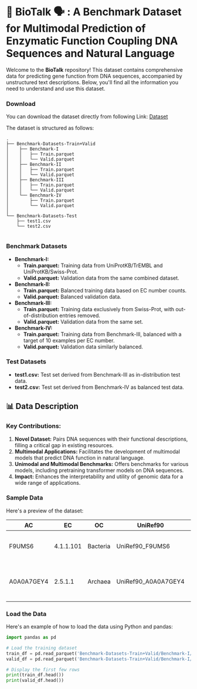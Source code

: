# 🧬 BioTalk 🗣️ : A Benchmark Dataset for Multimodal Prediction of Enzymatic Function Coupling DNA Sequences and Natural Language

Welcome to the **BioTalk** repository! This dataset contains comprehensive data for predicting gene function from DNA sequences, accompanied by unstructured text descriptions. Below, you'll find all the information you need to understand and use this dataset.

### Download

You can download the dataset directly from following Link: [Dataset](https://drive.google.com/drive/folders/1lDpdfMCbW5MSgWoo7ZeAlAUFWkpbegYs)

The dataset is structured as follows:

```
.
├── Benchmark-Datasets-Train+Valid         
│    ├── Benchmark-I
│    │   ├── Train.parquet
│    │   └── Valid.parquet
│    ├── Benchmark-II
│    │   ├── Train.parquet
│    │   └── Valid.parquet
│    ├── Benchmark-III
│    │   ├── Train.parquet
│    │   └── Valid.parquet
│    └── Benchmark-IV
│        ├── Train.parquet
│        └── Valid.parquet
│
└── Benchmark-Datasets-Test
    ├── test1.csv
    └── test2.csv
    
```

### Benchmark Datasets

- **Benchmark-I:**
  - **Train.parquet:** Training data from UniProtKB/TrEMBL and UniProtKB/Swiss-Prot.
  - **Valid.parquet:** Validation data from the same combined dataset.
- **Benchmark-II:**
  - **Train.parquet:** Balanced training data based on EC number counts.
  - **Valid.parquet:** Balanced validation data.
- **Benchmark-III:**
  - **Train.parquet:** Training data exclusively from Swiss-Prot, with out-of-distribution entries removed.
  - **Valid.parquet:** Validation data from the same set.
- **Benchmark-IV:**
  - **Train.parquet:** Training data from Benchmark-III, balanced with a target of 10 examples per EC number.
  - **Valid.parquet:** Validation data similarly balanced.

### Test Datasets

- **test1.csv:** Test set derived from Benchmark-III as in-distribution test data.
- **test2.csv:** Test set derived from Benchmark-IV as balanced test data.

## 📊 Data Description

### Key Contributions:
1. **Novel Dataset:** Pairs DNA sequences with their functional descriptions, filling a critical gap in existing resources.
2. **Multimodal Applications:** Facilitates the development of multimodal models that predict DNA function in natural language.
3. **Unimodal and Multimodal Benchmarks:** Offers benchmarks for various models, including pretraining transformer models on DNA sequences.
4. **Impact:** Enhances the interpretability and utility of genomic data for a wide range of applications.

### Sample Data

Here's a preview of the dataset:


| AC      | EC         | OC      | UniRef90         | UniRef50         | EmblCdsId  | Sequence | UniRef100         | Description                                                                                                                  |
|---------|------------|---------|------------------|------------------|------------|----------|-------------------|------------------------------------------------------------------------------------------------------------------------------|
| F9UMS6  | 4.1.1.101  | Bacteria| UniRef90_F9UMS6  | UniRef50_F9UMS6  | CCC78515.1 | ATGACAAAAACTGCAAGTGA ... | UniRef100_F9UMS6  | The enzyme with the EC number 4.1.1.101 which is known as malolactic enzyme. It is ...  |
| A0A0A7GEY4 | 2.5.1.1  | Archaea | UniRef90_A0A0A7GEY4 | UniRef50_A0A0A7GEY4 | AIY90378.1 | ATGATTTCTGAGATAATTAA ... | UniRef100_A0A0A7GEY4  | Enzyme 2.5.1.1, identified as dimethylallyltranstransferase, is also known by geranyl-diphosphate synthase, prenyltransferase, ... |

### Load the Data

Here's an example of how to load the data using Python and pandas:

```python
import pandas as pd

# Load the training dataset
train_df = pd.read_parquet('Benchmark-Datasets-Train+Valid/Benchmark-I/Train.parquet')
valid_df = pd.read_parquet('Benchmark-Datasets-Train+Valid/Benchmark-I/Valid.parquet')

# Display the first few rows
print(train_df.head())
print(valid_df.head())

```